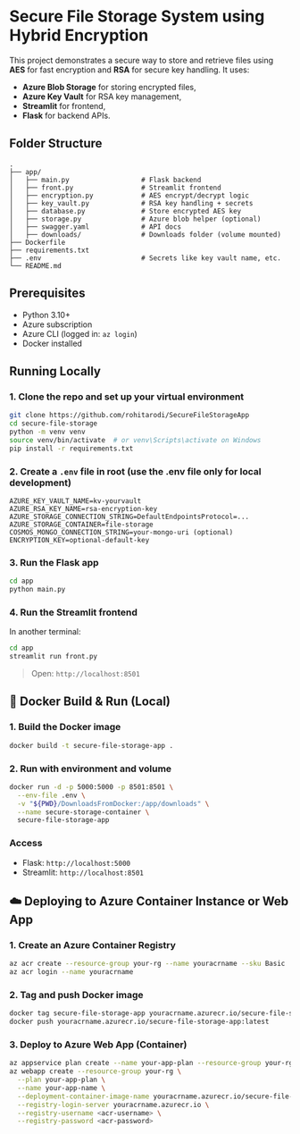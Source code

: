 # Secure File Storage System using Hybrid Encryption

This project demonstrates a secure way to store and retrieve files using **AES** for fast encryption and **RSA** for secure key handling. It uses:
- **Azure Blob Storage** for storing encrypted files,
- **Azure Key Vault** for RSA key management,
- **Streamlit** for frontend,
- **Flask** for backend APIs.

## Folder Structure

```
.
├── app/
│   ├── main.py                  # Flask backend
│   ├── front.py                 # Streamlit frontend
│   ├── encryption.py            # AES encrypt/decrypt logic
│   ├── key_vault.py             # RSA key handling + secrets
│   ├── database.py              # Store encrypted AES key
│   ├── storage.py               # Azure blob helper (optional)
│   ├── swagger.yaml             # API docs
│   ├── downloads/               # Downloads folder (volume mounted)
├── Dockerfile
├── requirements.txt
├── .env                         # Secrets like key vault name, etc.
└── README.md
```

## Prerequisites

- Python 3.10+
- Azure subscription
- Azure CLI (logged in: `az login`)
- Docker installed

## Running Locally

### 1. Clone the repo and set up your virtual environment

```bash
git clone https://github.com/rohitarodi/SecureFileStorageApp
cd secure-file-storage
python -m venv venv
source venv/bin/activate  # or venv\Scripts\activate on Windows
pip install -r requirements.txt
```

### 2. Create a `.env` file in root (use the .env file only for local development)

```
AZURE_KEY_VAULT_NAME=kv-yourvault
AZURE_RSA_KEY_NAME=rsa-encryption-key
AZURE_STORAGE_CONNECTION_STRING=DefaultEndpointsProtocol=...
AZURE_STORAGE_CONTAINER=file-storage
COSMOS_MONGO_CONNECTION_STRING=your-mongo-uri (optional)
ENCRYPTION_KEY=optional-default-key
```

### 3. Run the Flask app

```bash
cd app
python main.py
```

### 4. Run the Streamlit frontend

In another terminal:

```bash
cd app
streamlit run front.py
```

> Open: `http://localhost:8501`

## 🐳 Docker Build & Run (Local)

### 1. Build the Docker image

```bash
docker build -t secure-file-storage-app .
```

### 2. Run with environment and volume

```bash
docker run -d -p 5000:5000 -p 8501:8501 \
  --env-file .env \
  -v "${PWD}/DownloadsFromDocker:/app/downloads" \
  --name secure-storage-container \
  secure-file-storage-app
```

### Access

- Flask: `http://localhost:5000`
- Streamlit: `http://localhost:8501`

## ☁️ Deploying to Azure Container Instance or Web App

### 1. Create an Azure Container Registry

```bash
az acr create --resource-group your-rg --name youracrname --sku Basic
az acr login --name youracrname
```

### 2. Tag and push Docker image

```bash
docker tag secure-file-storage-app youracrname.azurecr.io/secure-file-storage-app:latest
docker push youracrname.azurecr.io/secure-file-storage-app:latest
```

### 3. Deploy to Azure Web App (Container)

```bash
az appservice plan create --name your-app-plan --resource-group your-rg --is-linux
az webapp create --resource-group your-rg \
  --plan your-app-plan \
  --name your-app-name \
  --deployment-container-image-name youracrname.azurecr.io/secure-file-storage-app:latest \
  --registry-login-server youracrname.azurecr.io \
  --registry-username <acr-username> \
  --registry-password <acr-password>
```
